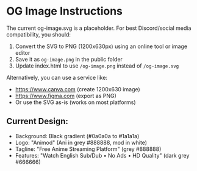 # OG Image Instructions

The current og-image.svg is a placeholder. For best Discord/social media compatibility, you should:

1. Convert the SVG to PNG (1200x630px) using an online tool or image editor
2. Save it as `og-image.png` in the public folder
3. Update index.html to use `/og-image.png` instead of `/og-image.svg`

Alternatively, you can use a service like:
- https://www.canva.com (create 1200x630 image)
- https://www.figma.com (export as PNG)
- Or use the SVG as-is (works on most platforms)

## Current Design:
- Background: Black gradient (#0a0a0a to #1a1a1a)
- Logo: "Animod" (Ani in grey #888888, mod in white)
- Tagline: "Free Anime Streaming Platform" (grey #888888)
- Features: "Watch English Sub/Dub • No Ads • HD Quality" (dark grey #666666)
